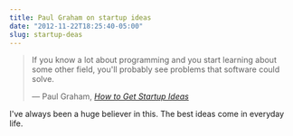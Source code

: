```yaml
---
title: Paul Graham on startup ideas
date: "2012-11-22T18:25:40-05:00"
slug: startup-deas
---
```


> If you know a lot about programming and you start learning about some other
> field, you'll probably see problems that software could solve.
>
> &mdash; Paul Graham, _[How to Get Startup Ideas](http://paulgraham.com/startupideas.html)_

I've always been a huge believer in this. The best ideas come in everyday life.

